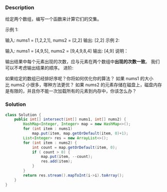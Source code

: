 ### Description
给定两个数组，编写一个函数来计算它们的交集。

示例 1:

输入: nums1 = [1,2,2,1], nums2 = [2,2]
输出: [2,2]
示例 2:

输入: nums1 = [4,9,5], nums2 = [9,4,9,8,4]
输出: [4,9]
说明：

输出结果中每个元素出现的次数，应与元素在两个数组中**出现的次数一致**。
我们可以不考虑输出结果的顺序。
进阶:

如果给定的数组已经排好序呢？你将如何优化你的算法？
如果 nums1 的大小比 nums2 小很多，哪种方法更优？
如果 nums2 的元素存储在磁盘上，磁盘内存是有限的，并且你不能一次加载所有的元素到内存中，你该怎么办？


### Solution
```java
class Solution {
    public int[] intersect(int[] nums1, int[] nums2) {
        HashMap<Integer, Integer> map = new HashMap<>();
        for (int item : nums1)
            map.put(item, map.getOrDefault(item, 0)+1);
        List<Integer> res = new ArrayList<>();
        for (int item : nums2) {
            int count = map.getOrDefault(item, 0);
            if ( count > 0) {
                map.put(item, --count);
                res.add(item);
            }
        }
        return res.stream().mapToInt(i->i).toArray();
    }
}
```